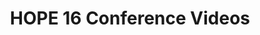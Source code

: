 ---
title: "HOPE 16 Conference Videos"
targeturl: "https://www.youtube.com/watch?v=2xuoa3PLMvU&list=PLlg8We3ePxcPG0FRTcEEdsViRevFjikIU"
response_type: "bookmark"
dt_published: "2025-08-18 18:53 -05:00"
dt_updated: "2025-08-18 18:53 -05:00"
tags: ["HOPE","hacker","conference"]
---